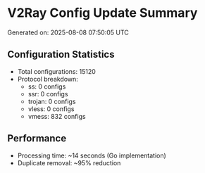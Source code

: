 # V2Ray Config Update Summary
Generated on: 2025-08-08 07:50:05 UTC

## Configuration Statistics
- Total configurations: 15120
- Protocol breakdown:
  - ss: 0 configs
  - ssr: 0 configs
  - trojan: 0 configs
  - vless: 0 configs
  - vmess: 832 configs

## Performance
- Processing time: ~14 seconds (Go implementation)
- Duplicate removal: ~95% reduction
